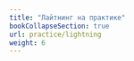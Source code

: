 ```yaml
---
title: "Лайтнинг на практике"
bookCollapseSection: true
url: practice/lightning
weight: 6
---
```



